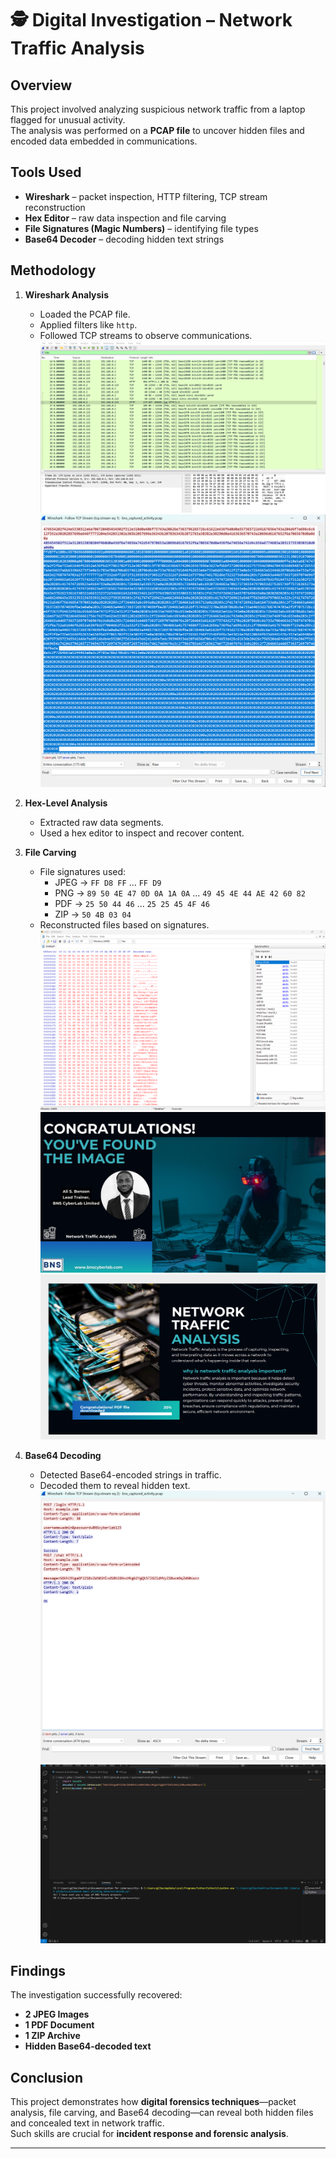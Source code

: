 # 🕵️ Digital Investigation – Network Traffic Analysis

## Overview
This project involved analyzing suspicious network traffic from a laptop flagged for unusual activity.  
The analysis was performed on a **PCAP file** to uncover hidden files and encoded data embedded in communications.

## Tools Used
- **Wireshark** – packet inspection, HTTP filtering, TCP stream reconstruction  
- **Hex Editor** – raw data inspection and file carving  
- **File Signatures (Magic Numbers)** – identifying file types  
- **Base64 Decoder** – decoding hidden text strings  

## Methodology
1. **Wireshark Analysis**
   - Loaded the PCAP file.
   - Applied filters like `http`.
   - Followed TCP streams to observe communications.
     <img src= "wireshark 1.png">
     <img src= "wireshark 2.png">
    

2. **Hex-Level Analysis**
   - Extracted raw data segments.
   - Used a hex editor to inspect and recover content.

3. **File Carving**
   - File signatures used:
     - JPEG → `FF D8 FF` … `FF D9`
     - PNG → `89 50 4E 47 0D 0A 1A 0A` … `49 45 4E 44 AE 42 60 82`
     - PDF → `25 50 44 46` … `25 25 45 4F 46`
     - ZIP → `50 4B 03 04`
   - Reconstructed files based on signatures.
      <img src= "Hex Editor 1.png">
      <img src= "BNS01.jpg">
      <img src= "bns pdf.png">

4. **Base64 Decoding**
   - Detected Base64-encoded strings in traffic.
   - Decoded them to reveal hidden text.
      <img src= "wireshark 3.png">
     <img src= "base64 output.png">

## Findings
The investigation successfully recovered:
- **2 JPEG Images**
- **1 PDF Document**
- **1 ZIP Archive**
- **Hidden Base64-decoded text**

## Conclusion
This project demonstrates how **digital forensics techniques**—packet analysis, file carving, and Base64 decoding—can reveal both hidden files and concealed text in network traffic.  
Such skills are crucial for **incident response and forensic analysis**.

---
